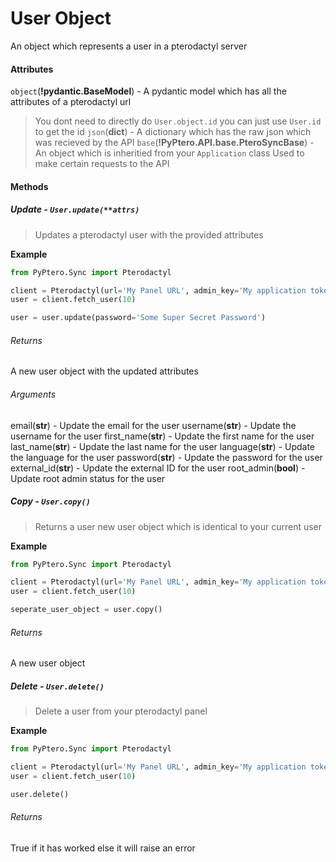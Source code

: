 # User Object

An object which represents a user in a pterodactyl server

#### Attributes

`object`(**!pydantic.BaseModel**) - A pydantic model which has all the attributes of a pterodactyl url
> You dont need to directly do `User.object.id` you can just use `User.id` to get the id
`json`(**dict**) - A dictionary which has the raw json which was recieved by the API
`base`(**!PyPtero.API.base.PteroSyncBase**) - An object which is inheritied from your `Application` class
> Used to make certain requests to the API

#### Methods

##### Update - `User.update(**attrs)`
> Updates a pterodactyl user with the provided attributes

**Example**
```py
from PyPtero.Sync import Pterodactyl

client = Pterodactyl(url='My Panel URL', admin_key='My application token')
user = client.fetch_user(10)

user = user.update(password='Some Super Secret Password')
```

###### Returns
A new user object with the updated attributes

###### Arguments
email(**str**) - Update the email for the user
username(**str**) - Update the username for the user
first_name(**str**) - Update the first name for the user
last_name(**str**) - Update the last name for the user
language(**str**) - Update the language for the user
password(**str**) - Update the password for the user
external_id(**str**) - Update the external ID for the user
root_admin(**bool**) - Update root admin status for the user

##### Copy - `User.copy()`
> Returns a user new user object which is identical to your current user

**Example**
```py
from PyPtero.Sync import Pterodactyl

client = Pterodactyl(url='My Panel URL', admin_key='My application token')
user = client.fetch_user(10)

seperate_user_object = user.copy()
```

###### Returns
A new user object

##### Delete - `User.delete()`
> Delete a user from your pterodactyl panel

**Example**
```py
from PyPtero.Sync import Pterodactyl

client = Pterodactyl(url='My Panel URL', admin_key='My application token')
user = client.fetch_user(10)

user.delete()
```

###### Returns
True if it has worked else it will raise an error
